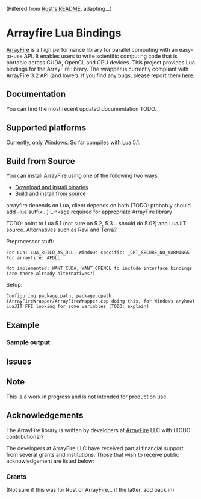 (Pilfered from [Rust's README](https://github.com/arrayfire/arrayfire-rust), adapting...)

# Arrayfire Lua Bindings

[ArrayFire](https://github.com/arrayfire/arrayfire) is a high performance library for parallel computing with an easy-to-use API. It enables users to write scientific computing code that is portable across CUDA, OpenCL and CPU devices. This project provides Lua bindings for the ArrayFire library. The wrapper is currently compliant with ArrayFire 3.2 API (and lower).  If you find any bugs, please report them [here](https://github.com/arrayfire/arrayfire-lua/issues).

## Documentation

You can find the most recent updated documentation TODO.

## Supported platforms

Currently, only Windows. So far compiles with Lua 5.1.

## Build from Source

You can install ArrayFire using one of the following two ways.

- [Download and install binaries](https://arrayfire.com/download)
- [Build and install from source](https://github.com/arrayfire/arrayfire)

arrayfire depends on Lua, client depends on both (TODO: probably should add -lua suffix...)
Linkage required for appropriate ArrayFire library

TODO: point to Lua 5.1 (not sure on 5.2, 5.3... should do 5.0?) and LuaJIT source. Alternatives such as Ravi and Terra?

Preprocessor stuff:

	For Lua: LUA_BUILD_AS_DLL; Windows-specific: _CRT_SECURE_NO_WARNINGS
	For arrayfire: AFDLL

	Not implemented: WANT_CUDA, WANT_OPENCL to include interface bindings (are there already alternatives?)

Setup:

	Configuring package.path, package.cpath (ArrayFireWrapper/ArrayFireWrapper.cpp doing this, for Windows anyhow)
	LuaJIT FFI looking for some variables (TODO: explain)
	
## Example



### Sample output


## Issues


## Note

This is a work in progress and is not intended for production use.

## Acknowledgements

The ArrayFire library is written by developers at [ArrayFire](http://arrayfire.com) LLC
with (TODO: contributions)?

The developers at ArrayFire LLC have received partial financial support
from several grants and institutions. Those that wish to receive public
acknowledgement are listed below:

### Grants

(Not sure if this was for Rust or ArrayFire... if the latter, add back in)